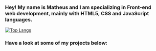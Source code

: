 ### Hey! My name is Matheus and I am specializing in Front-end web development, mainly with HTML5, CSS and JavaScript languages.
[![Top Langs](https://github-readme-stats.vercel.app/api/top-langs/?username=NewCalixto&layout=compact)](https://github.com/NewCalixto/github-readme-stats)
###  Have a look at some of my projects below:
